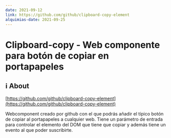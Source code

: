```yaml
---
date: 2021-09-12
link: https://github.com/github/clipboard-copy-element
alquimias-date: 2021-09-25
---
```


# Clipboard-copy - Web componente para botón de copiar en portapapeles

## ℹ️ About

[https://github.com/github/clipboard-copy-element](https://github.com/github/clipboard-copy-element)

Webcomponent creado por github con el que podrás añadir el típico botón de copiar al portapapeles a cualquier web. Tiene un parámetro de entrada para controlar el elemento del DOM que tiene que copiar y además tiene un evento al que poder suscribirte.



